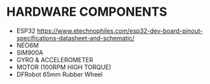 # HARDWARE COMPONENTS

- ESP32 https://www.etechnophiles.com/esp32-dev-board-pinout-specifications-datasheet-and-schematic/
- NEO6M
- SIM900A
- GYRO & ACCELEROMETER
- MOTOR (100RPM HIGH TORQUE)
- DFRobot 65mm Rubber Wheel


